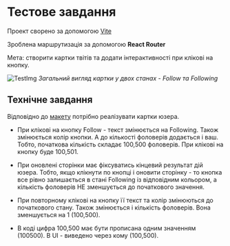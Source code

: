 # Тестове завдання

Проект сворено за допомогою [Vite](https://vitejs.dev/)

Зроблена маршрутизація за допомогою **React Router**

Мета: створити картки твітів та додати інтерактивності при клікові на кнопку.

![TestImg](https://textbook.edu.goit.global/lms-career-homework/uk/img/image-1.jpg)
_Загальний вигляд картки у двох станах - Follow та Following_

## Технічне завдання​

Відповідно до [макету](https://www.figma.com/file/zun1oP6NmS2Lmgbcj6e1IG/Test?node-id=0%3A1&t=VoiYTfiXggVItgVd-1) потрібно реалізувати картки юзера.

- При клікові на кнопку Follow - текст змінюється на Following. Також змінюється колір кнопки. А до кількості фоловерів додається і ваш. Тобто, початкова кількість складає 100,500 фоловерів. При клікові на кнопку буде 100,501.

- При оновлені сторінки має фіксуватись кінцевий результат дій юзера. Тобто, якщо клікнути по кнопці і оновити сторінку - то кнопка все рівно залишається в стані Following із відповідним кольором, а кількість фоловерів НЕ зменшується до початкового значення.

- При повторному клікові на кнопку її текст та колір змінюються до початкового стану. Також змінюється і кількість фоловерів. Вона зменшується на 1 (100,500).

- В коді цифра 100,500 має бути прописана одним значенням (100500). В UI - виведено через кому (100,500).
